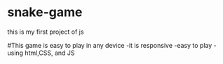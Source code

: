 # snake-game
this is my first project of js


#This game is easy to play in any device 
-it is responsive 
-easy to play
-using html,CSS, and JS
